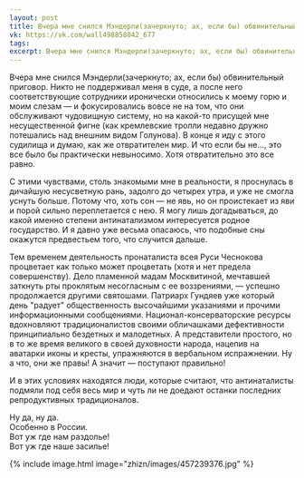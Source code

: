```yaml
---
layout: post
title: Вчера мне снился Мэндерли(зачеркнуто; ах, если бы) обвинительный приговор...
vk: https://vk.com/wall498858042_677
tags: 
excerpt: Вчера мне снился Мэндерли(зачеркнуто; ах, если бы) обвинительный приговор. Никто не поддерживал меня в суде, а после него соответствующие сотрудники иронически относились к моему горю и моим слезам — и фокусировались вовсе не на том, что они обслуживают чудовищную систему, но на какой-то присущей мне несущественной фигне (как кремлевские тролли недавно дружно потешались над внешним видом Голунова). В конце я иду с этого судилища и думаю, как же отвратителен мир. И что если бы не..., это все было бы практически невыносимо. Хотя отвратительно это все равно.
---
```

Вчера мне снился Мэндерли(зачеркнуто; ах, если бы) обвинительный приговор. Никто не поддерживал меня в суде, а после него соответствующие сотрудники иронически относились к моему горю и моим слезам — и фокусировались вовсе не на том, что они обслуживают чудовищную систему, но на какой-то присущей мне несущественной фигне (как кремлевские тролли недавно дружно потешались над внешним видом Голунова). В конце я иду с этого судилища и думаю, как же отвратителен мир. И что если бы не..., это все было бы практически невыносимо. Хотя отвратительно это все равно. 

С этими чувствами, столь знакомыми мне в реальности, я проснулась в дичайшую несусветную рань, задолго до четырех утра, и уже не смогла уснуть больше. Потому что, хоть сон — не явь, но он проистекает из яви и порой сильно переплетается с нею. Я могу лишь догадываться, до какой именно степени антинатализмом интересуется родное государство. И я давно уже весьма опасаюсь, что подобные сны окажутся предвестьем того, что случится дальше.
 
Тем временем деятельность пронаталиста всея Руси Чеснокова процветает как только может процветать (хотя и нет предела совершенству). Дело пламенной мадам Москвитиной, мечтавшей заткнуть рты проклятым несогласным с ее воззрениями, — успешно продолжается другими святошами. Патриарх Гундяев уже который день "радует" общественность высочайшими указаниями и прочими информационными сообщениями. Национал-консерваторские ресурсы вдохновляют традиционалистов своими обличашками дефективности принципиально бездетных и малодетных. А представители простого, но в то же время великого в своей духовности народа, нацепив на аватарки иконы и кресты, упражняются в вербальном испражнении. Ну а что, они же правы! А значит — поступают правильно!

И в этих условиях находятся люди, которые считают, что антинаталисты подмяли под себя весь мир и чуть ли не доедают останки последних репродуктивных традиционалов.

Ну да, ну да. <br>
Особенно в России. <br>
Вот уж где нам раздолье!<br> 
Вот уж где наше засилье!

{% include image.html image="zhizn/images/457239376.jpg" %}